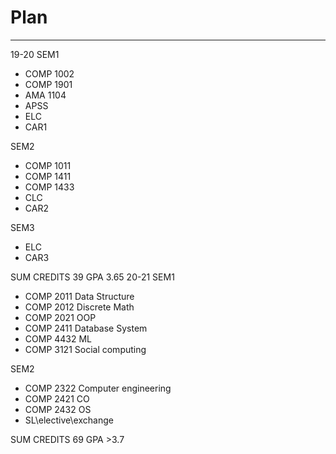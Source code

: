 # Plan
****
19-20
SEM1
- COMP 1002
- COMP 1901
- AMA 1104
- APSS
- ELC
- CAR1

SEM2
- COMP 1011
- COMP 1411
- COMP 1433
- CLC
- CAR2

SEM3
- ELC
- CAR3

SUM CREDITS 39 GPA 3.65
20-21
SEM1

- COMP 2011 Data Structure 
- COMP 2012 Discrete Math 
- COMP 2021 OOP 
- COMP 2411 Database System 
- COMP 4432 ML 
- COMP 3121 Social computing 

SEM2
- COMP 2322 Computer engineering
- COMP 2421 CO
- COMP 2432 OS
- SL\elective\exchange

SUM CREDITS  69 GPA >3.7